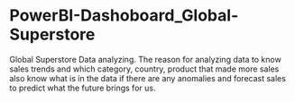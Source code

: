 # PowerBI-Dashoboard_Global-Superstore
Global Superstore Data analyzing. The reason for analyzing data to know sales trends and which category, country, product that made more sales also know what is in the data if there are any anomalies and forecast sales to predict what the future brings for us.
